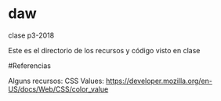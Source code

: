 # daw
clase p3-2018

Este es el directorio de los recursos y código visto en clase

#Referencias

Alguns recursos:
CSS Values: https://developer.mozilla.org/en-US/docs/Web/CSS/color_value
